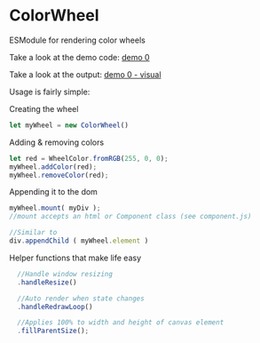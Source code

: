 # ColorWheel
ESModule for rendering color wheels

Take a look at the demo code:
[demo 0](./index.js)

Take a look at the output:
[demo 0 - visual](https://repcomm.github.io/colorwheel)

Usage is fairly simple:

Creating the wheel
```javascript
let myWheel = new ColorWheel()
```

Adding & removing colors
```javascript
let red = WheelColor.fromRGB(255, 0, 0);
myWheel.addColor(red);
myWheel.removeColor(red);
```

Appending it to the dom
```javascript
myWheel.mount( myDiv );
//mount accepts an html or Component class (see component.js)

//Similar to
div.appendChild ( myWheel.element )
```

Helper functions that make life easy
```javascript
  //Handle window resizing
  .handleResize()

  //Auto render when state changes
  .handleRedrawLoop()

  //Applies 100% to width and height of canvas element
  .fillParentSize();
```
